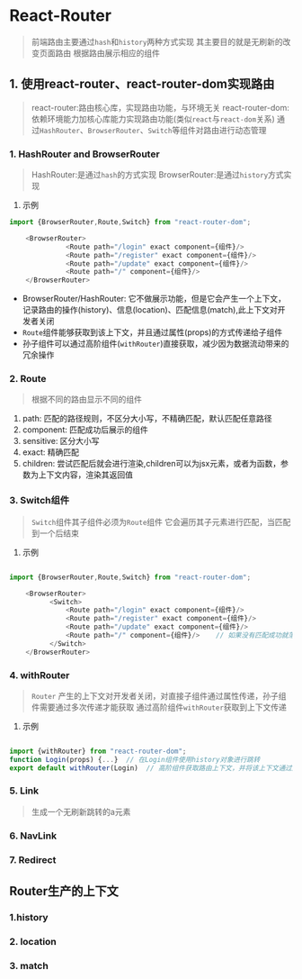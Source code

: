 # React-Router

> 前端路由主要通过`hash`和`history`两种方式实现
> 其主要目的就是无刷新的改变页面路由
> 根据路由展示相应的组件

## 1. 使用react-router、react-router-dom实现路由

> react-router:路由核心库，实现路由功能，与环境无关
> react-router-dom: 依赖环境能力加核心库能力实现路由功能(类似`react`与`react-dom`关系)
> 通过`HashRouter`、`BrowserRouter`、`Switch`等组件对路由进行动态管理

### 1. HashRouter and BrowserRouter

> HashRouter:是通过`hash`的方式实现
> BrowserRouter:是通过`history`方式实现

1. 示例

```js
import {BrowserRouter,Route,Switch} from "react-router-dom";

    <BrowserRouter>
              <Route path="/login" exact component={组件}/>
              <Route path="/register" exact component={组件}/>
              <Route path="/update" exact component={组件}/>
              <Route path="/" component={组件}/>
    </BrowserRouter>

```
- BrowserRouter/HashRouter: 它不做展示功能，但是它会产生一个上下文，记录路由的操作(history)、信息(location)、匹配信息(match),此上下文对开发者关闭
- `Route`组件能够获取到该上下文，并且通过属性(props)的方式传递给子组件
- 孙子组件可以通过高阶组件(`withRouter`)直接获取，减少因为数据流动带来的冗余操作

### 2. Route

> 根据不同的路由显示不同的组件

1. path: 匹配的路径规则，不区分大小写，不精确匹配，默认匹配任意路径
2. component: 匹配成功后展示的组件
3. sensitive:  区分大小写
4. exact:   精确匹配
5. children: 尝试匹配后就会进行渲染,children可以为jsx元素，或者为函数，参数为上下文内容，渲染其返回值

### 3. Switch组件

> `Switch`组件其子组件必须为`Route`组件
> 它会遍历其子元素进行匹配，当匹配到一个后结束

1. 示例

```js

import {BrowserRouter,Route,Switch} from "react-router-dom";

    <BrowserRouter>
          <Switch>
              <Route path="/login" exact component={组件}/>
              <Route path="/register" exact component={组件}/>
              <Route path="/update" exact component={组件}/>
              <Route path="/" component={组件}/>    // 如果没有匹配成功就落入此
          </Switch>
    </BrowserRouter>

```

### 4. withRouter

> `Router` 产生的上下文对开发者关闭，对直接子组件通过属性传递，孙子组件需要通过多次传递才能获取
> 通过高阶组件`withRouter`获取到上下文传递

1. 示例

```js

import {withRouter} from "react-router-dom";
function Login(props) {...}  // 在Login组件使用history对象进行跳转
export default withRouter(Login)  // 高阶组件获取路由上下文，并将该上下文通过属性传递

```

### 5. Link

> 生成一个无刷新跳转的a元素

### 6. NavLink

### 7. Redirect


## Router生产的上下文

### 1.history


### 2. location

### 3. match

